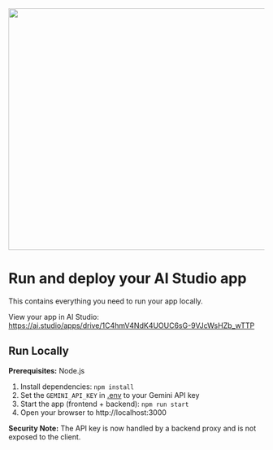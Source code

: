 <div align="center">
<img width="1200" height="475" alt="GHBanner" src="https://github.com/user-attachments/assets/0aa67016-6eaf-458a-adb2-6e31a0763ed6" />
</div>

# Run and deploy your AI Studio app

This contains everything you need to run your app locally.

View your app in AI Studio: https://ai.studio/apps/drive/1C4hmV4NdK4UOUC6sG-9VJcWsHZb_wTTP

## Run Locally

**Prerequisites:**  Node.js

1. Install dependencies:
   `npm install`
2. Set the `GEMINI_API_KEY` in [.env](.env) to your Gemini API key
3. Start the app (frontend + backend):
   `npm run start`
4. Open your browser to http://localhost:3000

**Security Note:** The API key is now handled by a backend proxy and is not exposed to the client.
